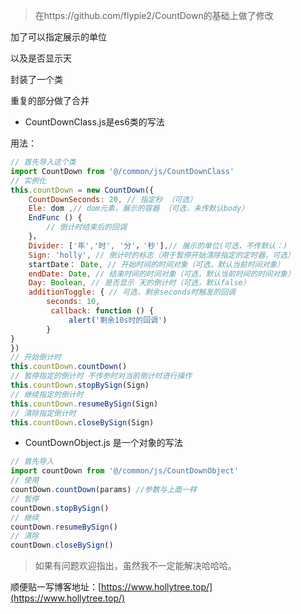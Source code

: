 > 在https://github.com/flypie2/CountDown的基础上做了修改

加了可以指定展示的单位

以及是否显示天

封装了一个类

重复的部分做了合并

- CountDownClass.js是es6类的写法

用法：

```javascript
// 首先导入这个类 
import CountDown from '@/common/js/CountDownClass'
// 实例化
this.countDown = new CountDown({
    CountDownSeconds: 20, // 指定秒 （可选） 
    Ele: dom ,// dom元素，展示的容器 （可选，未传默认body）
    EndFunc () {
        // 倒计时结束后的回调
    }，
    Divider: ['年','时', '分'，'秒'],// 展示的单位(可选，不传默认：)
    Sign: 'holly', // 倒计时的标志（用于暂停开始清除指定的定时器，可选）
    startDate： Date, // 开始时间的时间对象（可选，默认当前时间对象）
    endDate: Date, // 结束时间的时间对象（可选，默认当前时间的时间对象）
    Day: Boolean, // 是否显示 天的倒计时（可选，默认false）
    additionToggle: { // 可选，剩余seconds时触发的回调
    	seconds: 10,
         callback: function () {
             alert('剩余10s时的回调')
        }
}
})
// 开始倒计时
this.countDown.countDown()
// 暂停指定的倒计时 不传参时对当前倒计时进行操作
this.countDown.stopBySign(Sign)
// 继续指定的倒计时
this.countDown.resumeBySign(Sign)
// 清除指定倒计时
this.countDown.closeBySign(Sign)
```

- CountDownObject.js 是一个对象的写法

```javascript
// 首先导入
import countDown from '@/common/js/CountDownObject'
// 使用
countDown.countDown(params) //参数与上面一样
// 暂停
countDown.stopBySign()
// 继续
countDown.resumeBySign()
// 清除
countDown.closeBySign()
```

> 如果有问题欢迎指出，虽然我不一定能解决哈哈哈。

顺便贴一写博客地址：[https://www.hollytree.top/](https://www.hollytree.top/)